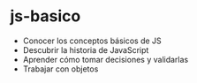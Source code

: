 # js-basico
- Conocer los conceptos básicos de JS
- Descubrir la historia de JavaScript
- Aprender cómo tomar decisiones y validarlas
- Trabajar con objetos